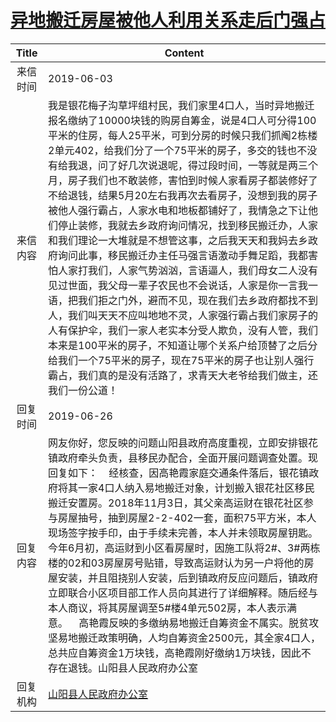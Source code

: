 # <a href="http://www.shangluo.gov.cn/zmhd/ldxxxx.jsp?urltype=leadermail.LeaderMailContentUrl&wbtreeid=1112&leadermailid=5291">异地搬迁房屋被他人利用关系走后门强占</a>
|Title|Content|
|:---:|---|
|来信时间|2019-06-03|
|来信内容|我是银花梅子沟草坪组村民，我们家里4口人，当时异地搬迁报名缴纳了10000块钱的购房自筹金，说是4口人可分得100平米的住房，每人25平米，可到分房的时候只我们抓阄2栋楼2单元402，给我们分了一个75平米的房子，多交的钱也不没有给我退，问了好几次说退呢，得过段时间，一等就是两三个月，房子我们也不敢装修，害怕到时候人家看房子都装修好了不给退钱，结果5月20左右我再次去看房子，没想到我的房子被他人强行霸占，人家水电和地板都铺好了，我情急之下让他们停止装修，我就去乡政府询问情况，找到移民搬迁办，人家和我们理论一大堆就是不想管这事，之后我天天和我妈去乡政府询问此事，移民搬迁办主任马强言语激动手舞足蹈，我都害怕人家打我们，人家气势汹汹，言语逼人，我们母女二人没有见过世面，我父母一辈子农民也不会说话，人家是你一言我一语，把我们拒之门外，避而不见，现在我们去乡政府都找不到人，我们叫天天不应叫地地不灵，人家强行霸占我们家房子的人有保护伞，我们一家人老实本分受人欺负，没有人管，我们本来是100平米的房子，不知道让哪个关系户给顶替了之后分给我们一个75平米的房子，现在75平米的房子也让别人强行霸占，我们真的是没有活路了，求青天大老爷给我们做主，还我们一份公道！|
|回复时间|2019-06-26|
|回复内容|网友你好，您反映的问题山阳县政府高度重视，立即安排银花镇政府牵头负责，县移民办配合，全面开展问题调查处置。现回复如下：    经核查，因高艳霞家庭交通条件落后，银花镇政府将其一家4口人纳入易地搬迁对象，计划搬入银花社区移民搬迁安置房。2018年11月3日，其父亲高运财在银花社区参与房屋抽号，抽到房屋2-2-402一套，面积75平方米，本人现场签字按手印，由于手续未完善，本人并未领取房屋钥匙。今年6月初，高运财到小区看房屋时，因施工队将2#、3#两栋楼的02和03房屋房号贴错，导致高运财认为另一户将他的房屋安装，并且阻挠别人安装，后到镇政府反应问题后，镇政府立即联合小区项目部工作人员向其进行了详细解释。随后经与本人商议，将其房屋调至5#楼4单元502房，本人表示满意。    高艳霞反映的多缴纳易地搬迁自筹资金不属实。脱贫攻坚易地搬迁政策明确，人均自筹资金2500元，其全家4口人，总共应自筹资金1万块钱，高艳霞刚好缴纳1万块钱，因此不存在退钱。山阳县人民政府办公室|
|回复机构|<a href="../../categories/agencies/山阳县人民政府办公室.md">山阳县人民政府办公室</a>|
